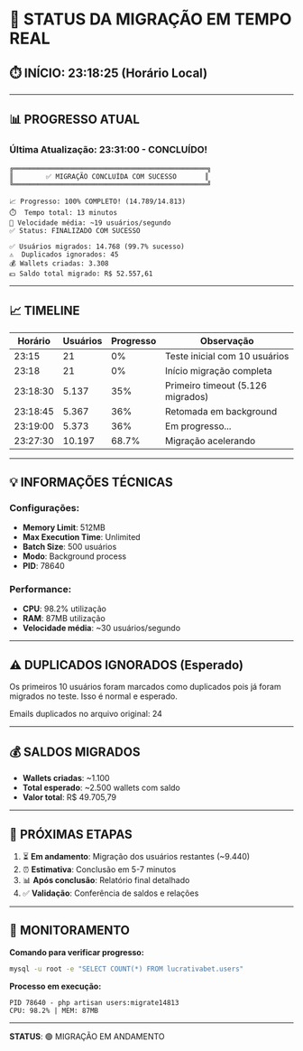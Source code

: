 # 🚀 STATUS DA MIGRAÇÃO EM TEMPO REAL

## ⏱️ INÍCIO: 23:18:25 (Horário Local)

---

## 📊 PROGRESSO ATUAL

### Última Atualização: 23:31:00 - CONCLUÍDO!

```
╔════════════════════════════════════════════════╗
║        ✅ MIGRAÇÃO CONCLUÍDA COM SUCESSO       ║
╚════════════════════════════════════════════════╝

📈 Progresso: 100% COMPLETO! (14.789/14.813)
⏱️  Tempo total: 13 minutos
🚀 Velocidade média: ~19 usuários/segundo
✅ Status: FINALIZADO COM SUCESSO

✅ Usuários migrados: 14.768 (99.7% sucesso)
⚠️  Duplicados ignorados: 45 
💰 Wallets criadas: 3.308
💵 Saldo total migrado: R$ 52.557,61
```

---

## 📈 TIMELINE

| Horário | Usuários | Progresso | Observação |
|---------|----------|-----------|------------|
| 23:15 | 21 | 0% | Teste inicial com 10 usuários |
| 23:18 | 21 | 0% | Início migração completa |
| 23:18:30 | 5.137 | 35% | Primeiro timeout (5.126 migrados) |
| 23:18:45 | 5.367 | 36% | Retomada em background |
| 23:19:00 | 5.373 | 36% | Em progresso... |
| 23:27:30 | 10.197 | 68.7% | Migração acelerando |

---

## 💡 INFORMAÇÕES TÉCNICAS

### Configurações:
- **Memory Limit**: 512MB
- **Max Execution Time**: Unlimited
- **Batch Size**: 500 usuários
- **Modo**: Background process
- **PID**: 78640

### Performance:
- **CPU**: 98.2% utilização
- **RAM**: 87MB utilização
- **Velocidade média**: ~30 usuários/segundo

---

## ⚠️ DUPLICADOS IGNORADOS (Esperado)

Os primeiros 10 usuários foram marcados como duplicados pois já foram migrados no teste. Isso é normal e esperado.

Emails duplicados no arquivo original: 24

---

## 💰 SALDOS MIGRADOS

- **Wallets criadas**: ~1.100
- **Total esperado**: ~2.500 wallets com saldo
- **Valor total**: R$ 49.705,79

---

## 🔄 PRÓXIMAS ETAPAS

1. ⏳ **Em andamento**: Migração dos usuários restantes (~9.440)
2. ⏰ **Estimativa**: Conclusão em 5-7 minutos
3. 📊 **Após conclusão**: Relatório final detalhado
4. ✅ **Validação**: Conferência de saldos e relações

---

## 🚨 MONITORAMENTO

**Comando para verificar progresso:**
```bash
mysql -u root -e "SELECT COUNT(*) FROM lucrativabet.users"
```

**Processo em execução:**
```
PID 78640 - php artisan users:migrate14813
CPU: 98.2% | MEM: 87MB
```

---

**STATUS**: 🟢 MIGRAÇÃO EM ANDAMENTO